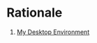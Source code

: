# Rationale

1. [My Desktop Environment](https://chu-mirror.github.io/style/2024/04/12/configure-debian.html)

